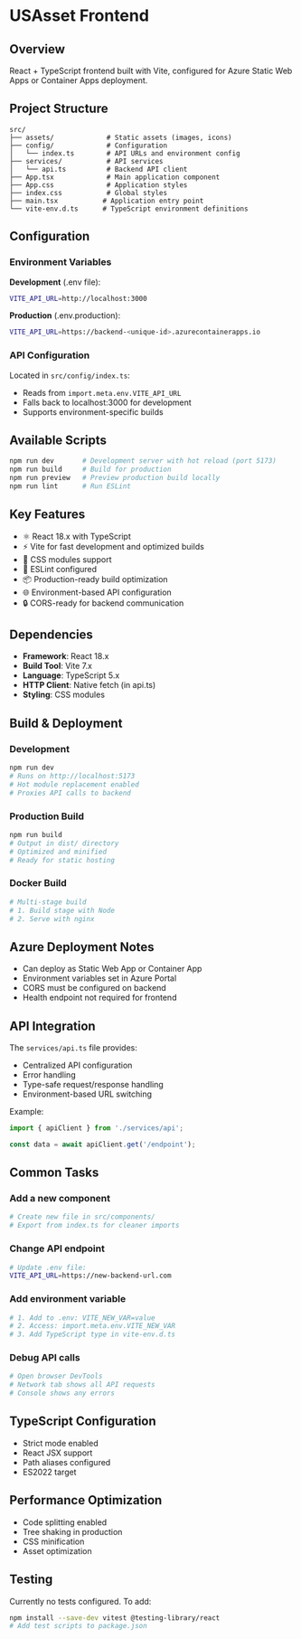 # USAsset Frontend

## Overview
React + TypeScript frontend built with Vite, configured for Azure Static Web Apps or Container Apps deployment.

## Project Structure
```
src/
├── assets/             # Static assets (images, icons)
├── config/             # Configuration
│   └── index.ts        # API URLs and environment config
├── services/           # API services
│   └── api.ts          # Backend API client
├── App.tsx             # Main application component
├── App.css             # Application styles
├── index.css           # Global styles
├── main.tsx           # Application entry point
└── vite-env.d.ts      # TypeScript environment definitions
```

## Configuration

### Environment Variables
**Development** (.env file):
```bash
VITE_API_URL=http://localhost:3000
```

**Production** (.env.production):
```bash
VITE_API_URL=https://backend-<unique-id>.azurecontainerapps.io
```

### API Configuration
Located in `src/config/index.ts`:
- Reads from `import.meta.env.VITE_API_URL`
- Falls back to localhost:3000 for development
- Supports environment-specific builds

## Available Scripts
```bash
npm run dev       # Development server with hot reload (port 5173)
npm run build     # Build for production
npm run preview   # Preview production build locally
npm run lint      # Run ESLint
```

## Key Features
- ⚛️ React 18.x with TypeScript
- ⚡ Vite for fast development and optimized builds
- 🎨 CSS modules support
- 🔧 ESLint configured
- 📦 Production-ready build optimization
- 🌐 Environment-based API configuration
- 🔒 CORS-ready for backend communication

## Dependencies
- **Framework**: React 18.x
- **Build Tool**: Vite 7.x
- **Language**: TypeScript 5.x
- **HTTP Client**: Native fetch (in api.ts)
- **Styling**: CSS modules

## Build & Deployment

### Development
```bash
npm run dev
# Runs on http://localhost:5173
# Hot module replacement enabled
# Proxies API calls to backend
```

### Production Build
```bash
npm run build
# Output in dist/ directory
# Optimized and minified
# Ready for static hosting
```

### Docker Build
```dockerfile
# Multi-stage build
# 1. Build stage with Node
# 2. Serve with nginx
```

## Azure Deployment Notes
- Can deploy as Static Web App or Container App
- Environment variables set in Azure Portal
- CORS must be configured on backend
- Health endpoint not required for frontend

## API Integration
The `services/api.ts` file provides:
- Centralized API configuration
- Error handling
- Type-safe request/response handling
- Environment-based URL switching

Example:
```typescript
import { apiClient } from './services/api';

const data = await apiClient.get('/endpoint');
```

## Common Tasks

### Add a new component
```bash
# Create new file in src/components/
# Export from index.ts for cleaner imports
```

### Change API endpoint
```bash
# Update .env file:
VITE_API_URL=https://new-backend-url.com
```

### Add environment variable
```bash
# 1. Add to .env: VITE_NEW_VAR=value
# 2. Access: import.meta.env.VITE_NEW_VAR
# 3. Add TypeScript type in vite-env.d.ts
```

### Debug API calls
```bash
# Open browser DevTools
# Network tab shows all API requests
# Console shows any errors
```

## TypeScript Configuration
- Strict mode enabled
- React JSX support
- Path aliases configured
- ES2022 target

## Performance Optimization
- Code splitting enabled
- Tree shaking in production
- CSS minification
- Asset optimization

## Testing
Currently no tests configured. To add:
```bash
npm install --save-dev vitest @testing-library/react
# Add test scripts to package.json
```